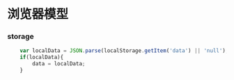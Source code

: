 # 浏览器模型

### storage
```javascript
    var localData = JSON.parse(localStorage.getItem('data') || 'null');
    if(localData){
        data = localData;
    }
```
